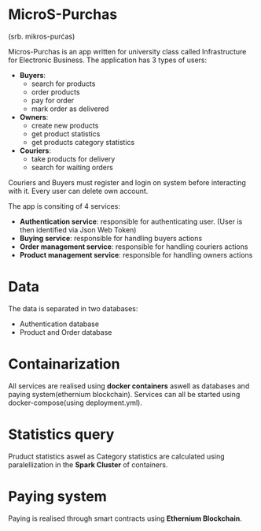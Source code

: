 # MicroS-Purchas 
(srb. mikros-purćas)

Micros-Purchas is an app written for university class called Infrastructure for Electronic Business.
The application has 3 types of users:
  - __Buyers__:
    - search for products
    - order products
    - pay for order
    - mark order as delivered
  - __Owners__:
    - create new products
    - get product statistics
    - get products category statistics
  - __Couriers__:
    - take products for delivery
    - search for waiting orders

Couriers and Buyers must register and login on system before interacting with it.
Every user can delete own account.

The app is consiting of 4 services:
  - __Authentication service__: responsible for authenticating user. (User is then identified via Json Web Token)
  - __Buying service__: responsible for handling buyers actions
  - __Order management service__: responsible for handling couriers actions
  - __Product management service__: responsible for handling owners actions

# Data

The data is separated in two databases:
  - Authentication database
  - Product and Order database

# Containarization

All services are realised using __docker containers__ aswell as databases and paying system(ethernium blockchain).
Services can all be started using docker-compose(using deployment.yml).

# Statistics query

Pruduct statistics aswel as Category statistics are calculated using paralellization in the __Spark Cluster__ of containers.

# Paying system

Paying is realised through smart contracts using __Ethernium Blockchain__.



